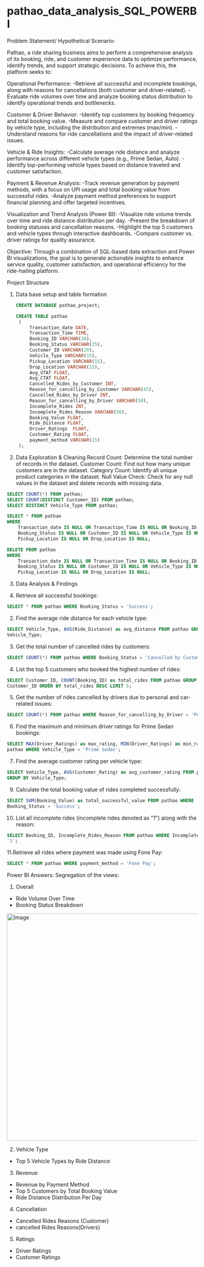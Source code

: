 # pathao_data_analysis_SQL_POWERBI

Problem Statement/ Hypothetical Scenario:

Pathao, a ride sharing business aims to perform a comprehensive analysis of its booking, ride, and customer experience data to optimize performance, identify trends, and support strategic decisions. To achieve this, the platform seeks to:

Operational Performance:
-Retrieve all successful and incomplete bookings, along with reasons for cancellations (both customer and driver-related).
-Evaluate ride volumes over time and analyze booking status distribution to identify operational trends and bottlenecks.

Customer & Driver Behavior:
-Identify top customers by booking frequency and total booking value.
-Measure and compare customer and driver ratings by vehicle type, including the distribution and extremes (max/min).
-Understand reasons for ride cancellations and the impact of driver-related issues.

Vehicle & Ride Insights:
-Calculate average ride distance and analyze performance across different vehicle types (e.g., Prime Sedan, Auto).
-Identify top-performing vehicle types based on distance traveled and customer satisfaction.

Payment & Revenue Analysis:
-Track revenue generation by payment methods, with a focus on UPI usage and total booking value from successful rides.
-Analyze payment method preferences to support financial planning and offer targeted incentives.

Visualization and Trend Analysis (Power BI):
-Visualize ride volume trends over time and ride distance distribution per day.
-Present the breakdown of booking statuses and cancellation reasons.
-Highlight the top 5 customers and vehicle types through interactive dashboards.
-Compare customer vs. driver ratings for quality assurance.

Objective:
Through a combination of SQL-based data extraction and Power BI visualizations, the goal is to generate actionable insights to enhance service quality, customer satisfaction, and operational efficiency for the ride-hailing platform.

Project Structure
1. Data base setup and table formation
   ```sql
   CREATE DATABASE pathao_project;

   CREATE TABLE pathao
	(
		Transaction_date DATE,
		Transaction_Time TIME, 	
		Booking_ID VARCHAR(20), 
		Booking_Status VARCHAR(25), 
		Customer_ID	VARCHAR(20), 
		Vehicle_Type VARCHAR(15),	
		Pickup_Location	VARCHAR(15), 
		Drop_Location VARCHAR(15), 
		Avg_VTAT FLOAT, 
		Avg_CTAT FLOAT, 
		Cancelled_Rides_by_Customer	INT, 
		Reason_for_cancelling_by_Customer VARCHAR(45),  	
		Cancelled_Rides_by_Driver INT, 	
		Reason_for_cancelling_by_Driver VARCHAR(50), 
		Incomplete_Rides INT, 
		Incomplete_Rides_Reason VARCHAR(50), 	
		Booking_Value FLOAT, 
		Ride_Distance FLOAT, 
		Driver_Ratings	FLOAT, 
		Customer_Rating FLOAT,
		payment_method VARCHAR(15)
	);
   ```
   
2. Data Exploration & Cleaning
Record Count: Determine the total number of records in the dataset.
Customer Count: Find out how many unique customers are in the dataset.
Category Count: Identify all unique product categories in the dataset.
Null Value Check: Check for any null values in the dataset and delete records with missing data.

```sql
SELECT COUNT(*) FROM pathao;
SELECT COUNT(DISTINCT Customer_ID) FROM pathao;
SELECT DISTINCT Vehicle_Type FROM pathao;

SELECT * FROM pathao
WHERE 
    Transaction_date IS NULL OR Transaction_Time IS NULL OR Booking_ID IS NULL OR 
    Booking_Status IS NULL OR Customer_ID IS NULL OR Vehicle_Type IS NULL OR 
    Pickup_Location IS NULL OR Drop_Location IS NULL;

DELETE FROM pathao
WHERE 
    Transaction_date IS NULL OR Transaction_Time IS NULL OR Booking_ID IS NULL OR 
    Booking_Status IS NULL OR Customer_ID IS NULL OR Vehicle_Type IS NULL OR 
    Pickup_Location IS NULL OR Drop_Location IS NULL;
```

3. Data Analysis & Findings

1. Retrieve all successful bookings:
```sql
SELECT * FROM pathao WHERE Booking_Status = 'Success';
```

2. Find the average ride distance for each vehicle type:
```sql
SELECT Vehicle_Type, AVG(Ride_Distance) as avg_distance FROM pathao GROUP BY
Vehicle_Type;
```

3. Get the total number of cancelled rides by customers:
```sql
SELECT COUNT(*) FROM pathao WHERE Booking_Status = 'Cancelled by Customer';
```

4. List the top 5 customers who booked the highest number of rides:
```sql
SELECT Customer_ID, COUNT(Booking_ID) as total_rides FROM pathao GROUP BY
Customer_ID ORDER BY total_rides DESC LIMIT 5;
```

5. Get the number of rides cancelled by drivers due to personal and car-related issues:
```sql
SELECT COUNT(*) FROM pathao WHERE Reason_for_cancelling_by_Driver = 'Personal & Car related issues';
```

6. Find the maximum and minimum driver ratings for Prime Sedan bookings:
```sql
SELECT MAX(Driver_Ratings) as max_rating, MIN(Driver_Ratings) as min_rating FROM
pathao WHERE Vehicle_Type = 'Prime Sedan';
```

7. Find the average customer rating per vehicle type:
```sql
SELECT Vehicle_Type, AVG(Customer_Rating) as avg_customer_rating FROM pathao
GROUP BY Vehicle_Type;
```

9. Calculate the total booking value of rides completed successfully:
```sql
SELECT SUM(Booking_Value) as total_successful_value FROM pathao WHERE
Booking_Status = 'Success';
```

10. List all incomplete rides (incomplete rides denoted as "1") along with the reason:
```sql
SELECT Booking_ID, Incomplete_Rides_Reason FROM pathao WHERE Incomplete_Rides =
'1';
```

11.Retrieve all rides where payment was made using Fone Pay:
```sql
SELECT * FROM pathao WHERE payment_method = 'Fone Pay';
```
Power BI Answers:
Segregation of the views:

1. Overall
- Ride Volume Over Time
- Booking Status Breakdown
<img width="601" alt="Image" src="https://github.com/user-attachments/assets/20a55622-83a0-4db4-aac7-383d3f7f446b" />

2. Vehicle Type
- Top 5 Vehicle Types by Ride Distance

  
3. Revenue
- Revenue by Payment Method
- Top 5 Customers by Total Booking Value
- Ride Distance Distribution Per Day
4. Cancellation
- Cancelled Rides Reasons (Customer)
- cancelled Rides Reasons(Drivers)
5. Ratings
- Driver Ratings
- Customer Ratings


